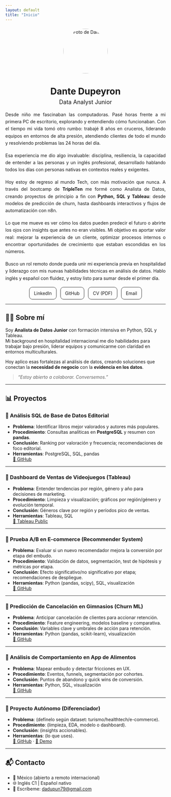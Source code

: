 ```yaml
---
layout: default
title: "Inicio"
---
```


<!-- HEADER -->
<div style="text-align:center; margin-top: 20px;">
  <img src="https://avatars.githubusercontent.com/DANTEDUPEYRON21?size=400" 
       alt="Foto de Dante" 
       style="width:140px;height:140px;border-radius:50%;object-fit:cover;"/>

  <h1 style="margin-bottom:0;">Dante Dupeyron</h1>
  <p style="margin-top:6px; font-size:18px;">Data Analyst Junior</p>

  <!-- MINI PITCH / STORYTELLING -->
  <p style="max-width:720px; margin: 0 auto 16px auto; line-height:1.6; text-align:justify;">
    Desde niño me fascinaban las computadoras. Pasé horas frente a mi primera PC de escritorio, explorando y entendiendo cómo funcionaban. 
    Con el tiempo mi vida tomó otro rumbo: trabajé 8 años en cruceros, liderando equipos en entornos de alta presión, atendiendo clientes de todo el mundo y resolviendo problemas las 24 horas del día.
  </p>

  <p style="max-width:720px; margin: 0 auto 16px auto; line-height:1.6; text-align:justify;">
    Esa experiencia me dio algo invaluable: disciplina, resiliencia, la capacidad de entender a las personas y un inglés profesional, desarrollado hablando todos los días con personas nativas en contextos reales y exigentes.
  </p>

  <p style="max-width:720px; margin: 0 auto 16px auto; line-height:1.6; text-align:justify;">
    Hoy estoy de regreso al mundo Tech, con más motivación que nunca. A través del bootcamp de <strong>TripleTen</strong> me formé como Analista de Datos, creando proyectos de principio a fin con <strong>Python, SQL y Tableau</strong>: desde modelos de predicción de churn, hasta dashboards interactivos y flujos de automatización con n8n.
  </p>

  <p style="max-width:720px; margin: 0 auto 16px auto; line-height:1.6; text-align:justify;">
    Lo que me mueve es ver cómo los datos pueden predecir el futuro o abrirte los ojos con insights que antes no eran visibles. Mi objetivo es aportar valor real: mejorar la experiencia de un cliente, optimizar procesos internos o encontrar oportunidades de crecimiento que estaban escondidas en los números.
  </p>

  <p style="max-width:720px; margin: 0 auto 16px auto; line-height:1.6; text-align:justify;">
    Busco un rol remoto donde pueda unir mi experiencia previa en hospitalidad y liderazgo con mis nuevas habilidades técnicas en análisis de datos. 
    Hablo inglés y español con fluidez, y estoy listo para sumar desde el primer día.
  </p>

  <!-- BOTONES -->
  <div style="margin-top:12px; display:flex; gap:12px; justify-content:center; flex-wrap:wrap;">
    <a href="https://www.linkedin.com/in/dantedupeyron/" target="_blank" style="padding:10px 14px;border:1px solid #222;border-radius:10px;text-decoration:none;">LinkedIn</a>
    <a href="https://github.com/DANTEDUPEYRON21" target="_blank" style="padding:10px 14px;border:1px solid #222;border-radius:10px;text-decoration:none;">GitHub</a>
    <a href="/assets/cv/Dante_Dupeyron_CV.pdf" target="_blank" style="padding:10px 14px;border:1px solid #222;border-radius:10px;text-decoration:none;">CV (PDF)</a>
    <a href="mailto:dadupun79@gmail.com" style="padding:10px 14px;border:1px solid #222;border-radius:10px;text-decoration:none;">Email</a>
  </div>
</div>

---

## 👨‍💻 Sobre mí
Soy **Analista de Datos Junior** con formación intensiva en Python, SQL y Tableau.  
Mi background en hospitalidad internacional me dio habilidades para trabajar bajo presión, liderar equipos y comunicarme con claridad en entornos multiculturales.  

Hoy aplico esas fortalezas al análisis de datos, creando soluciones que conectan la **necesidad de negocio** con la **evidencia en los datos**.  

> _“Estoy abierto a colaborar. Conversemos.”_

---

## 📊 Proyectos

### 🔹 Análisis SQL de Base de Datos Editorial
- **Problema**: Identificar libros mejor valorados y autores más populares.  
- **Procedimiento**: Consultas analíticas en **PostgreSQL** y resumen con **pandas**.  
- **Conclusión**: Ranking por valoración y frecuencia; recomendaciones de foco editorial.  
- **Herramientas**: PostgreSQL, SQL, pandas  
[🔗 GitHub](#)

---

### 🔹 Dashboard de Ventas de Videojuegos (Tableau)
- **Problema**: Entender tendencias por región, género y año para decisiones de marketing.  
- **Procedimiento**: Limpieza y visualización; gráficos por región/género y evolución temporal.  
- **Conclusión**: Géneros clave por región y períodos pico de ventas.  
- **Herramientas**: Tableau, SQL  
[🔗 Tableau Public](#)

---

### 🔹 Prueba A/B en E-commerce (Recommender System)
- **Problema**: Evaluar si un nuevo recomendador mejora la conversión por etapa del embudo.  
- **Procedimiento**: Validación de datos, segmentación, test de hipótesis y métricas por etapa.  
- **Conclusión**: Efecto significativo/no significativo por etapa; recomendaciones de despliegue.  
- **Herramientas**: Python (pandas, scipy), SQL, visualización  
[🔗 GitHub](#)

---

### 🔹 Predicción de Cancelación en Gimnasios (Churn ML)
- **Problema**: Anticipar cancelación de clientes para accionar retención.  
- **Procedimiento**: Feature engineering, modelos baseline y comparativa.  
- **Conclusión**: Variables clave y umbrales de acción para retención.  
- **Herramientas**: Python (pandas, scikit-learn), visualización  
[🔗 GitHub](#)

---

### 🔹 Análisis de Comportamiento en App de Alimentos
- **Problema**: Mapear embudo y detectar fricciones en UX.  
- **Procedimiento**: Eventos, funnels, segmentación por cohortes.  
- **Conclusión**: Puntos de abandono y quick wins de conversión.  
- **Herramientas**: Python, SQL, visualización  
[🔗 GitHub](#)

---

### 🔹 Proyecto Autónomo (Diferenciador)
- **Problema**: (defínelo según dataset: turismo/healthtech/e-commerce).  
- **Procedimiento**: (limpieza, EDA, modelo o dashboard).  
- **Conclusión**: (insights accionables).  
- **Herramientas**: (lo que uses).  
[🔗 GitHub](#) · [🔗 Demo](#)

---

## 📬 Contacto
- 📍 México (abierto a remoto internacional)  
- 🌐 Inglés C1 | Español nativo  
- 💬 Escríbeme: <a href="mailto:dadupun79@gmail.com">dadupun79@gmail.com</a>
